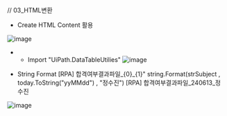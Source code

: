 
// 03_HTML변환 
- Create HTML Content 활용

![image](https://github.com/jaegyuyoo/automation/assets/57005741/096b2dc6-cc51-4b2b-92d9-3b446268a89a)

- * Import "UiPath.DataTableUtilies"
![image](https://github.com/jaegyuyoo/automation/assets/57005741/e8d4b812-bf1c-49e2-8f74-f3f98aa47b18)


- String Format
	[RPA] 합격여부결과파일_{0}_{1}"
	string.Format(strSubject , today.ToString("yyMMdd") , "정수진")
	[RPA] 합격여부결과파일_240613_정수진


![image](https://github.com/jaegyuyoo/automation/assets/57005741/f7203bf2-f5d4-474d-aa96-1a5b174f74ea)